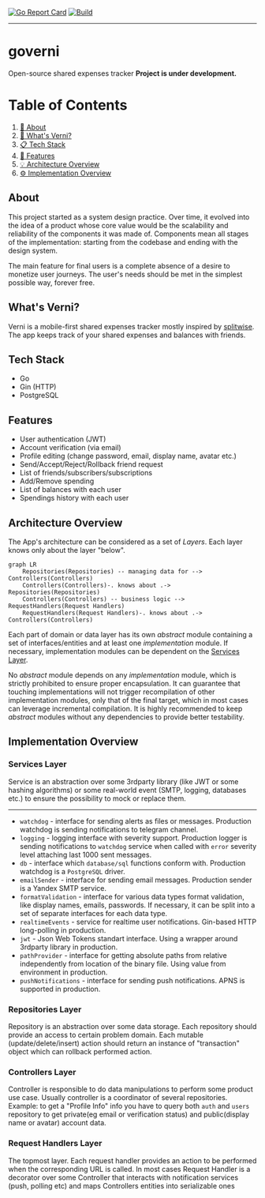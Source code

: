 [![Go Report Card](https://goreportcard.com/badge/github.com/rzmn/governi)](https://goreportcard.com/report/github.com/rzmn/governi) 
[![Build](https://github.com/rzmn/governi/actions/workflows/build.yml/badge.svg)](https://github.com/rzmn/governi/actions/workflows/build.yml)

---
# governi
Open-source shared expenses tracker
**Project is under development.**
# Table of Contents
1. [👋 About](https://github.com/rzmn/governi?tab=readme-ov-file#about)
2. [👀 What's Verni?](https://github.com/rzmn/governi?tab=readme-ov-file#whats-verni)
3. [📋 Tech Stack](https://github.com/rzmn/governi?tab=readme-ov-file#tech-stack)
4. [🚀 Features](https://github.com/rzmn/governi?tab=readme-ov-file#features)
5. [💡 Architecture Overview](https://github.com/rzmn/governi?tab=readme-ov-file#architecture-overview)
6. [⚙️ Implementation Overview](https://github.com/rzmn/governi?tab=readme-ov-file#implementation-overview)
## About
This project started as a system design practice. Over time, it evolved into the idea of ​​a product whose core value would be the scalability and reliability of the components it was made of. Components mean all stages of the implementation: starting from the codebase and ending with the design system.

The main feature for final users is a complete absence of a desire to monetize user journeys. The user's needs should be met in the simplest possible way, forever free.
## What's Verni?
Verni is a mobile-first shared expenses tracker mostly inspired by [splitwise](splitwise.com). The app keeps track of your shared expenses and balances with friends. 
## Tech Stack
- Go
- Gin (HTTP)
- PostgreSQL
## Features
- User authentication (JWT)
- Account verification (via email)
- Profile editing (change password, email, display name, avatar etc.)
- Send/Accept/Reject/Rollback friend request
- List of friends/subscribers/subscriptions
- Add/Remove spending
- List of balances with each user
- Spendings history with each user
## Architecture Overview
The App's architecture can be considered as a set of _Layers_. Each layer knows only about the layer "below".

```mermaid
graph LR
    Repositories(Repositories) -- managing data for --> Controllers(Controllers)
    Controllers(Controllers)-. knows about .-> Repositories(Repositories)
    Controllers(Controllers) -- business logic --> RequestHandlers(Request Handlers)
    RequestHandlers(Request Handlers)-. knows about .-> Controllers(Controllers)
```

Each part of domain or data layer has its own *abstract* module containing a set of interfaces/entities and at least one *implementation* module. If necessary, implementation modules can be dependent on the [Services Layer](https://github.com/rzmn/governi?tab=readme-ov-file#services-layer).

No *abstract* module depends on any *implementation* module, which is strictly prohibited to ensure proper encapsulation. It can guarantee that touching implementations will not trigger recompilation of other implementation modules, only that of the final target, which in most cases can leverage incremental compilation. It is highly recommended to keep *abstract* modules without any dependencies to provide better testability.

## Implementation Overview
### Services Layer
Service is an abstraction over some 3rdparty library (like JWT or some hashing algorithms) or some real-world event (SMTP, logging, databases etc.) to ensure the possibility to mock or replace them.

---

- `watchdog` - interface for sending alerts as files or messages. Production watchdog is sending notifications to telegram channel.
- `logging` - logging interface with severity support. Production logger is sending notifications to `watchdog` service when called with `error` severity level attaching last 1000 sent messages.
- `db` - interface which `database/sql` functions conform with. Production watchdog is a `PostgreSQL` driver.
- `emailSender` - interface for sending email messages. Production sender is a Yandex SMTP service.
- `formatValidation` - interface for various data types format validation, like display names, emails, passwords. If necessary, it can be split into a set of separate interfaces for each data type.
- `realtimeEvents` - service for realtime user notifications. Gin-based HTTP long-polling in production.
- `jwt` - Json Web Tokens standart interface. Using a wrapper around 3rdparty library in production.
- `pathProvider` - interface for getting absolute paths from relative independently from location of the binary file. Using value from environment in production.
- `pushNotifications` - interface for sending push notifications. APNS is supported in production.
### Repositories Layer
Repository is an abstraction over some data storage. Each repository should provide an access to certain problem domain. Each mutable (update/delete/insert) action should return an instance of "transaction" object which can rollback performed action.
### Controllers Layer
Controller is responsible to do data manipulations to perform some product use case. Usually controller is a coordinator of several repositories. Example: to get a "Profile Info" info you have to query both `auth` and `users` repository to get private(eg email or verification status) and public(display name or avatar) account data.
### Request Handlers Layer
The topmost layer. Each request handler provides an action to be performed when the corresponding URL is called. In most cases Request Handler is a decorator over some Controller that interacts with notification services (push, polling etc) and maps Controllers entities into serializable ones
